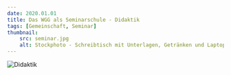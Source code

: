 ```yaml
---
date: 2020.01.01
title: Das WGG als Seminarschule - Didaktik
tags: [Gemeinschaft, Seminar]
thumbnail: 
    src: seminar.jpg
    alt: Stockphoto - Schreibtisch mit Unterlagen, Getränken und Laptop
---
```


<img src="/images/didaktik.jpg" alt="Didaktik" />
